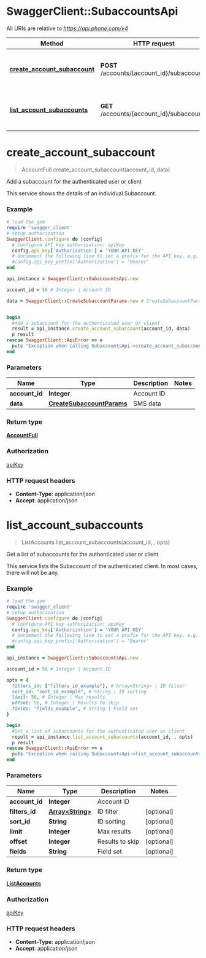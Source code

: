 # SwaggerClient::SubaccountsApi

All URIs are relative to *https://api.phone.com/v4*

Method | HTTP request | Description
------------- | ------------- | -------------
[**create_account_subaccount**](SubaccountsApi.md#create_account_subaccount) | **POST** /accounts/{account_id}/subaccounts | Add a subaccount for the authenticated user or client
[**list_account_subaccounts**](SubaccountsApi.md#list_account_subaccounts) | **GET** /accounts/{account_id}/subaccounts | Get a list of subaccounts for the authenticated user or client


# **create_account_subaccount**
> AccountFull create_account_subaccount(account_id, data)

Add a subaccount for the authenticated user or client

This service shows the details of an individual Subaccount.

### Example
```ruby
# load the gem
require 'swagger_client'
# setup authorization
SwaggerClient.configure do |config|
  # Configure API key authorization: apiKey
  config.api_key['Authorization'] = 'YOUR API KEY'
  # Uncomment the following line to set a prefix for the API key, e.g. 'Bearer' (defaults to nil)
  #config.api_key_prefix['Authorization'] = 'Bearer'
end

api_instance = SwaggerClient::SubaccountsApi.new

account_id = 56 # Integer | Account ID

data = SwaggerClient::CreateSubaccountParams.new # CreateSubaccountParams | SMS data


begin
  #Add a subaccount for the authenticated user or client
  result = api_instance.create_account_subaccount(account_id, data)
  p result
rescue SwaggerClient::ApiError => e
  puts "Exception when calling SubaccountsApi->create_account_subaccount: #{e}"
end
```

### Parameters

Name | Type | Description  | Notes
------------- | ------------- | ------------- | -------------
 **account_id** | **Integer**| Account ID | 
 **data** | [**CreateSubaccountParams**](CreateSubaccountParams.md)| SMS data | 

### Return type

[**AccountFull**](AccountFull.md)

### Authorization

[apiKey](../README.md#apiKey)

### HTTP request headers

 - **Content-Type**: application/json
 - **Accept**: application/json



# **list_account_subaccounts**
> ListAccounts list_account_subaccounts(account_id, , opts)

Get a list of subaccounts for the authenticated user or client

This service lists the Subaccount of the authenticated client. In most cases, there will not be any.

### Example
```ruby
# load the gem
require 'swagger_client'
# setup authorization
SwaggerClient.configure do |config|
  # Configure API key authorization: apiKey
  config.api_key['Authorization'] = 'YOUR API KEY'
  # Uncomment the following line to set a prefix for the API key, e.g. 'Bearer' (defaults to nil)
  #config.api_key_prefix['Authorization'] = 'Bearer'
end

api_instance = SwaggerClient::SubaccountsApi.new

account_id = 56 # Integer | Account ID

opts = { 
  filters_id: ["filters_id_example"], # Array<String> | ID filter
  sort_id: "sort_id_example", # String | ID sorting
  limit: 56, # Integer | Max results
  offset: 56, # Integer | Results to skip
  fields: "fields_example", # String | Field set
}

begin
  #Get a list of subaccounts for the authenticated user or client
  result = api_instance.list_account_subaccounts(account_id, , opts)
  p result
rescue SwaggerClient::ApiError => e
  puts "Exception when calling SubaccountsApi->list_account_subaccounts: #{e}"
end
```

### Parameters

Name | Type | Description  | Notes
------------- | ------------- | ------------- | -------------
 **account_id** | **Integer**| Account ID | 
 **filters_id** | [**Array&lt;String&gt;**](String.md)| ID filter | [optional] 
 **sort_id** | **String**| ID sorting | [optional] 
 **limit** | **Integer**| Max results | [optional] 
 **offset** | **Integer**| Results to skip | [optional] 
 **fields** | **String**| Field set | [optional] 

### Return type

[**ListAccounts**](ListAccounts.md)

### Authorization

[apiKey](../README.md#apiKey)

### HTTP request headers

 - **Content-Type**: application/json
 - **Accept**: application/json



